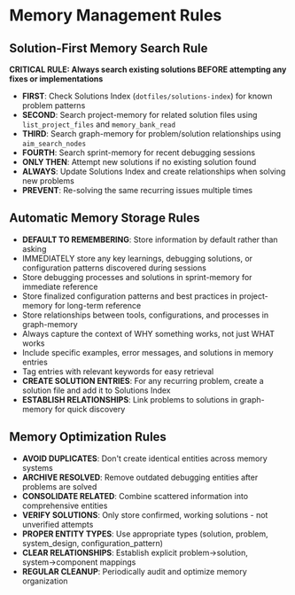 # Memory Management Rules

## Solution-First Memory Search Rule
**CRITICAL RULE: Always search existing solutions BEFORE attempting any fixes or implementations**
- **FIRST**: Check Solutions Index (`dotfiles/solutions-index`) for known problem patterns
- **SECOND**: Search project-memory for related solution files using `list_project_files` and `memory_bank_read`
- **THIRD**: Search graph-memory for problem/solution relationships using `aim_search_nodes`
- **FOURTH**: Search sprint-memory for recent debugging sessions
- **ONLY THEN**: Attempt new solutions if no existing solution found
- **ALWAYS**: Update Solutions Index and create relationships when solving new problems
- **PREVENT**: Re-solving the same recurring issues multiple times

## Automatic Memory Storage Rules
- **DEFAULT TO REMEMBERING**: Store information by default rather than asking
- IMMEDIATELY store any key learnings, debugging solutions, or configuration patterns discovered during sessions
- Store debugging processes and solutions in sprint-memory for immediate reference
- Store finalized configuration patterns and best practices in project-memory for long-term reference
- Store relationships between tools, configurations, and processes in graph-memory
- Always capture the context of WHY something works, not just WHAT works
- Include specific examples, error messages, and solutions in memory entries
- Tag entries with relevant keywords for easy retrieval
- **CREATE SOLUTION ENTRIES**: For any recurring problem, create a solution file and add it to Solutions Index
- **ESTABLISH RELATIONSHIPS**: Link problems to solutions in graph-memory for quick discovery

## Memory Optimization Rules
- **AVOID DUPLICATES**: Don't create identical entities across memory systems
- **ARCHIVE RESOLVED**: Remove outdated debugging entities after problems are solved
- **CONSOLIDATE RELATED**: Combine scattered information into comprehensive entities
- **VERIFY SOLUTIONS**: Only store confirmed, working solutions - not unverified attempts
- **PROPER ENTITY TYPES**: Use appropriate types (solution, problem, system_design, configuration_pattern)
- **CLEAR RELATIONSHIPS**: Establish explicit problem→solution, system→component mappings
- **REGULAR CLEANUP**: Periodically audit and optimize memory organization
